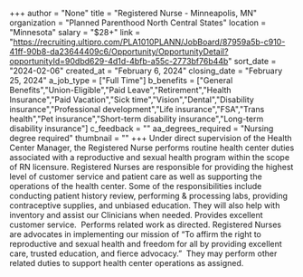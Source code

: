 +++
author = "None"
title = "Registered Nurse - Minneapolis, MN"
organization = "Planned Parenthood North Central States"
location = "Minnesota"
salary = "$28+"
link = "https://recruiting.ultipro.com/PLA1010PLANN/JobBoard/87959a5b-c910-41ff-90b8-da23644409c6/Opportunity/OpportunityDetail?opportunityId=90dbd629-4d1d-4bfb-a55c-2773bf76b44b"
sort_date = "2024-02-06"
created_at = "February 6, 2024"
closing_date = "February 25, 2024"
a_job_type = ["Full Time"]
b_benefits = ["General Benefits","Union-Eligible","Paid Leave","Retirement","Health Insurance","Paid Vacation","Sick time","Vision","Dental","Disability insurance","Professional development","Life insurance","FSA","Trans health","Pet insurance","Short-term disability insurance","Long-term disability insurance"]
c_feedback = ""
aa_degrees_required = "Nursing degree required"
thumbnail = ""
+++
Under direct supervision of the Health Center Manager, the Registered Nurse performs routine health center duties associated with a reproductive and sexual health program within the scope of RN licensure. Registered Nurses are responsible for providing the highest level of customer service and patient care as well as supporting the operations of the health center. Some of the responsibilities include conducting patient history review, performing & processing labs, providing contraceptive supplies, and unbiased education. They will also help with inventory and assist our Clinicians when needed. Provides excellent customer service.  Performs related work as directed. Registered Nurses are advocates in implementing our mission of “To affirm the right to reproductive and sexual health and freedom for all by providing excellent care, trusted education, and fierce advocacy.”  They may perform other related duties to support health center operations as assigned.
